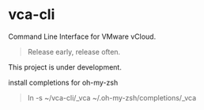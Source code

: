 vca-cli
========

Command Line Interface for VMware vCloud.

> Release early, release often.

This project is under development.

install completions for oh-my-zsh

> ln -s ~/vca-cli/_vca ~/.oh-my-zsh/completions/_vca
